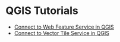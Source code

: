 # QGIS Tutorials

- [Connect to Web Feature Service in QGIS](connect_pgfeat)
- [Connect to Vector Tile Service in QGIS](connect_pgtiles)
